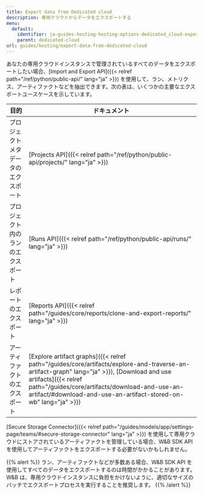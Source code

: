 ```yaml
---
title: Export data from Dedicated cloud
description: 専用クラウドからデータをエクスポートする
menu:
  default:
    identifier: ja-guides-hosting-hosting-options-dedicated_cloud-export-data-from-dedicated-cloud
    parent: dedicated-cloud
url: guides/hosting/export-data-from-dedicated-cloud
---
```


あなたの専用クラウドインスタンスで管理されているすべてのデータをエクスポートしたい場合、[Import and Export API]({{< relref path="/ref/python/public-api/" lang="ja" >}}) を使用して、ラン、メトリクス、アーティファクトなどを抽出できます。次の表は、いくつかの主要なエクスポートユースケースを示しています。

| 目的 | ドキュメント |
|-----|--------------|
| プロジェクトメタデータのエクスポート | [Projects API]({{< relref path="/ref/python/public-api/projects/" lang="ja" >}}) |
| プロジェクト内のランのエクスポート | [Runs API]({{< relref path="/ref/python/public-api/runs/" lang="ja" >}}) |
| レポートのエクスポート | [Reports API]({{< relref path="/guides/core/reports/clone-and-export-reports/" lang="ja" >}}) |
| アーティファクトのエクスポート | [Explore artifact graphs]({{< relref path="/guides/core/artifacts/explore-and-traverse-an-artifact-graph" lang="ja" >}}), [Download and use artifacts]({{< relref path="/guides/core/artifacts/download-and-use-an-artifact/#download-and-use-an-artifact-stored-on-wb" lang="ja" >}}) |

[Secure Storage Connector]({{< relref path="/guides/models/app/settings-page/teams/#secure-storage-connector" lang="ja" >}}) を使用して専用クラウドにストアされているアーティファクトを管理している場合、W&B SDK API を使用してアーティファクトをエクスポートする必要がないかもしれません。

{{% alert %}}
ラン、アーティファクトなどが多数ある場合、W&B SDK API を使用してすべてのデータをエクスポートするのは時間がかかることがあります。W&B は、専用クラウドインスタンスに負担をかけないように、適切なサイズのバッチでエクスポートプロセスを実行することを推奨します。
{{% /alert %}}